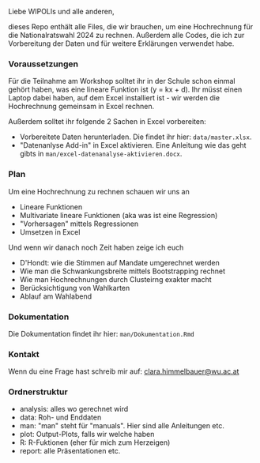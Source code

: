Liebe WIPOLIs und alle anderen,

dieses Repo enthält alle Files, die wir brauchen, um eine Hochrechnung für die Nationalratswahl 2024 zu rechnen.
Außerdem alle Codes, die ich zur Vorbereitung der Daten und für weitere Erklärungen verwendet habe.

### Voraussetzungen

Für die Teilnahme am Workshop solltet ihr in der Schule schon einmal gehört haben, was eine lineare Funktion ist (y = kx + d).
Ihr müsst einen Laptop dabei haben, auf dem Excel installiert ist - wir werden die Hochrechnung gemeinsam in Excel rechnen.

Außerdem solltet ihr folgende 2 Sachen in Excel vorbereiten:
- Vorbereitete Daten herunterladen. Die findet ihr hier: `data/master.xlsx`.
- "Datenanlyse Add-in" in Excel aktivieren. Eine Anleitung wie das geht gibts in `man/excel-datenanalyse-aktivieren.docx`.

### Plan

Um eine Hochrechnung zu rechnen schauen wir uns an
- Lineare Funktionen
- Multivariate lineare Funktionen (aka was ist eine Regression)
- "Vorhersagen" mittels Regressionen
- Umsetzen in Excel

Und wenn wir danach noch Zeit haben zeige ich euch
- D'Hondt: wie die Stimmen auf Mandate umgerechnet werden
- Wie man die Schwankungsbreite mittels Bootstrapping rechnet
- Wie man Hochrechnungen durch Clusteirng exakter macht
- Berücksichtigung von Wahlkarten
- Ablauf am Wahlabend

### Dokumentation

Die Dokumentation findet ihr hier: `man/Dokumentation.Rmd` 

### Kontakt

Wenn du eine Frage hast schreib mir auf: clara.himmelbauer@wu.ac.at

### Ordnerstruktur

- analysis: alles wo gerechnet wird
- data: Roh- und Enddaten
- man: "man" steht für "manuals". Hier sind alle Anleitungen etc.
- plot: Output-Plots, falls wir welche haben
- R: R-Fuktionen (eher für mich zum Herzeigen)
- report: alle Präsentationen etc.
